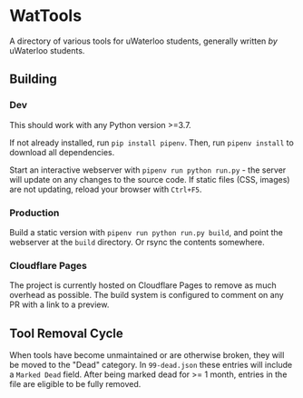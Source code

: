 # WatTools
A directory of various tools for uWaterloo students, generally written _by_ uWaterloo students.

## Building
### Dev
This should work with any Python version >=3.7.

If not already installed, run `pip install pipenv`. Then, run `pipenv install` to download all dependencies.

Start an interactive webserver with `pipenv run python run.py` - the server will update on any changes to the source code. If static files (CSS, images) are not updating, reload your browser with `Ctrl+F5`.

### Production
Build a static version with `pipenv run python run.py build`, and point the webserver at the `build` directory. Or rsync the contents somewhere.

### Cloudflare Pages
The project is currently hosted on Cloudflare Pages to remove as much overhead as possible. The build system is configured to comment on any PR with a link to a preview.

## Tool Removal Cycle
When tools have become unmaintained or are otherwise broken, they will be moved to the "Dead" category. In `99-dead.json` these entries will include a `Marked Dead` field. After being marked dead for >= 1 month, entries in the file are eligible to be fully removed.
